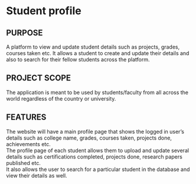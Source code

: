 # Student profile
<h2>PURPOSE</h2>
A platform to view and update student details such as projects, grades, courses taken etc. It allows a student to create and update their details and also to search for their fellow students across the platform.
<h2>PROJECT SCOPE</h2>
The application is meant to be used by students/faculty from all across the world regardless of the country or university.
<h2>FEATURES</h2>
The website will have a main profile page that shows the logged in user’s details such as college name, grades, courses taken, projects done, achievements etc. <br/>
The profile page of each student allows them to upload and update several details such as certifications completed, projects done, research papers published etc.<br/>
It also allows the user to search for a particular student in the database and view their details as well.


